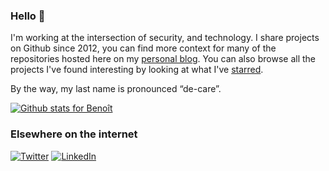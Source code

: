 ### Hello 👋

I'm working at the intersection of security, and technology. I share projects on Github since 2012, you can find more context for many of the repositories hosted here on my [personal blog](https://BHDicaire.com/en/). You can also browse all the projects I've found interesting by looking at what I've [starred](https://github.com/BHDicaire?tab=stars). 

By the way, my last name is pronounced “de-care”.

[![Github stats for Benoît](https://github-readme-stats.vercel.app/api?username=bhdicaire&show_icons=true&hide_border=true&count_private=true&hide_title=false)
](https://github.com/anuraghazra/github-readme-stats)
### Elsewhere on the internet

[![Twitter](https://user-images.githubusercontent.com/282759/84680160-40c90c80-af00-11ea-8390-bb86858c5fa5.png)](https://twitter.com/bhdicaire) 
[![LinkedIn](https://user-images.githubusercontent.com/282759/84680162-4161a300-af00-11ea-912c-8f32e5cc1676.png)](https://linkedin.com/in/bhdicaire)
